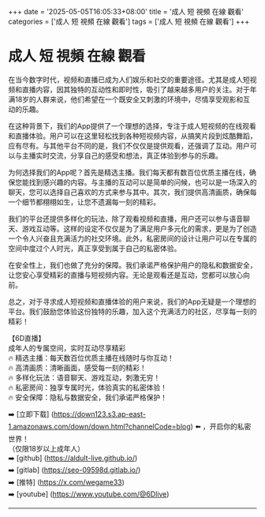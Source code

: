 +++
date = '2025-05-05T16:05:33+08:00'
title = '成人 短 視頻 在線 觀看'
categories = ['成人 短 視頻 在線 觀看']
tags = ['成人 短 視頻 在線 觀看']
+++

# 成人 短 視頻 在線 觀看

在当今数字时代，视频和直播已成为人们娱乐和社交的重要途径。尤其是成人短视频和直播内容，因其独特的互动性和即时性，吸引了越来越多用户的关注。对于年满18岁的人群来说，他们希望在一个既安全又刺激的环境中，尽情享受观影和互动的乐趣。

在这种背景下，我们的App提供了一个理想的选择，专注于成人短视频的在线观看和直播体验。用户可以在这里轻松找到各种短视频内容，从搞笑片段到炫酷舞蹈，应有尽有。与其他平台不同的是，我们不仅仅是提供观看，还强调了互动。用户可以与主播实时交流，分享自己的感受和想法，真正体验到参与的乐趣。

为何选择我们的App呢？首先是精选主播。我们每天都有数百位优质主播在线，确保您能找到感兴趣的内容。与主播的互动可以是简单的问候，也可以是一场深入的聊天，您可以选择自己喜欢的方式来参与其中。其次，我们提供高清画质，确保每一个细节都栩栩如生，让您不遗漏每一刻的精彩。

我们的平台还提供多样化的玩法，除了观看视频和直播，用户还可以参与语音聊天、游戏互动等。这样的设定不仅仅是为了满足用户多元化的需求，更是为了创造一个令人兴奋且充满活力的社交环境。此外，私密房间的设计让用户可以在专属的空间中度过个人时光，真正享受到属于自己的私密体验。

在安全性上，我们也做了充分的保障。我们承诺严格保护用户的隐私和数据安全，让您安心享受精彩的直播与短视频内容。无论是观看还是互动，您都可以放心向前。

总之，对于寻求成人短视频和直播体验的用户来说，我们的App无疑是一个理想的平台。我们鼓励您体验这份独特的乐趣，加入这个充满活力的社区，尽享每一刻的精彩！

【6D直播】  
成年人的专属空间，实时互动尽享精彩  
🔥 精选主播：每天数百位优质主播在线随时与你互动！  
🔥 高清画质：清晰画面，感受每一刻的精彩！  
🔥 多样化玩法：语音聊天、游戏互动，刺激无穷！  
🔥 私密房间：独享专属时光，体验真实的私密体验！  
🔥 安全保障：隐私与数据安全，我们承诺严格保护！  

➡️ [立即下载] (https://down123.s3.ap-east-1.amazonaws.com/down/down.html?channelCode=blog) ⬅️ ，开启你的私密世界！  
（仅限18岁以上成年人）  
➡️ [github] (https://aldult-live.github.io/)  
➡️ [gitlab] (https://seo-09598d.gitlab.io/)  
➡️ [推特] (https://x.com/wegame33)  
➡️ [youtube] (https://www.youtube.com/@6Dlive)  

---
